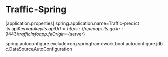 # Traffic-Spring

[application.properties]
spring.application.name=Traffic-predict
its.apiKey=${apikey}
its.apiUrl=https://openapi.its.go.kr:9443/trafficInfo
app.feOrigin=${server}

spring.autoconfigure.exclude=org.springframework.boot.autoconfigure.jdbc.DataSourceAutoConfiguration
